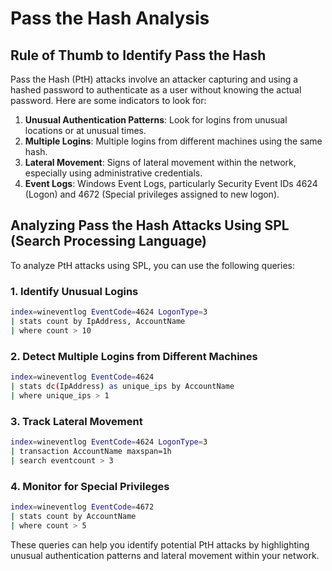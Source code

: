 # Pass the Hash Analysis

## Rule of Thumb to Identify Pass the Hash

Pass the Hash (PtH) attacks involve an attacker capturing and using a hashed password to authenticate as a user without knowing the actual password. Here are some indicators to look for:

1. **Unusual Authentication Patterns**: Look for logins from unusual locations or at unusual times.
2. **Multiple Logins**: Multiple logins from different machines using the same hash.
3. **Lateral Movement**: Signs of lateral movement within the network, especially using administrative credentials.
4. **Event Logs**: Windows Event Logs, particularly Security Event IDs 4624 (Logon) and 4672 (Special privileges assigned to new logon).

## Analyzing Pass the Hash Attacks Using SPL (Search Processing Language)

To analyze PtH attacks using SPL, you can use the following queries:

### 1. Identify Unusual Logins
``` bash
index=wineventlog EventCode=4624 LogonType=3
| stats count by IpAddress, AccountName
| where count > 10
```

### 2. Detect Multiple Logins from Different Machines
```bash
index=wineventlog EventCode=4624
| stats dc(IpAddress) as unique_ips by AccountName
| where unique_ips > 1
```

### 3. Track Lateral Movement
```bash
index=wineventlog EventCode=4624 LogonType=3
| transaction AccountName maxspan=1h
| search eventcount > 3
```

### 4. Monitor for Special Privileges
```bash
index=wineventlog EventCode=4672
| stats count by AccountName
| where count > 5
```

These queries can help you identify potential PtH attacks by highlighting unusual authentication patterns and lateral movement within your network.